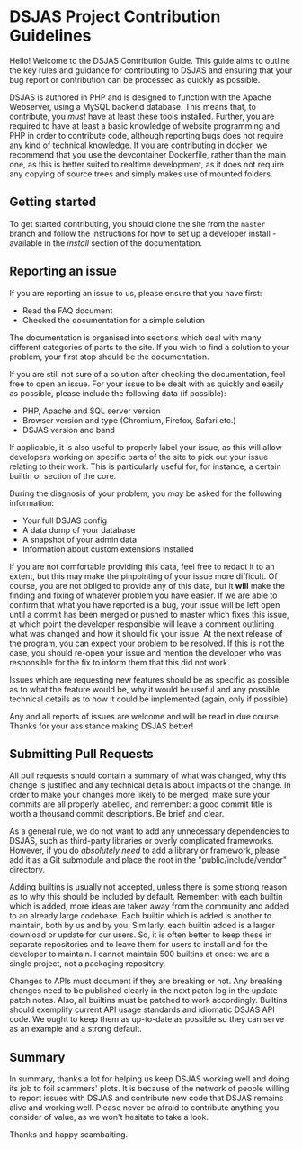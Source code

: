 # DSJAS Project Contribution Guidelines

Hello! Welcome to the DSJAS Contribution Guide. This guide aims to outline the key rules and guidance for contributing to DSJAS and ensuring that your bug report or contribution can be processed as quickly as possible.

DSJAS is authored in PHP and is designed to function with the Apache Webserver, using a MySQL backend database. This means that, to contribute, you *must* have at least these tools installed. Further, you are required to have at least a basic knowledge of website programming and PHP in order to contribute code, although reporting bugs does not require any kind of technical knowledge. If you are contributing in docker, we recommend that you use the devcontainer Dockerfile, rather than the main one, as this is better suited to realtime development, as it does not require any copying of source trees and simply makes use of mounted folders.

## Getting started

To get started contributing, you should clone the site from the ``master`` branch and follow the instructions for how to set up a developer install - available in the *install* section of the documentation.

## Reporting an issue

If you are reporting an issue to us, please ensure that you have first:

* Read the FAQ document
* Checked the documentation for a simple solution

The documentation is organised into sections which deal with many different categories of parts to the site. If you wish to find a solution to your problem, your first stop should be the documentation.

If you are still not sure of a solution after checking the documentation, feel free to open an issue. For your issue to be dealt with as quickly and easily as possible, please include the following data (if possible):

* PHP, Apache and SQL server version
* Browser version and type (Chromium, Firefox, Safari etc.)
* DSJAS version and band

If applicable, it is also useful to properly label your issue, as this will allow developers working on specific parts of the site to pick out your issue relating to their work. This is particularly useful for, for instance, a certain builtin or section of the core.

During the diagnosis of your problem, you *may* be asked for the following information:

* Your full DSJAS config
* A data dump of your database
* A snapshot of your admin data
* Information about custom extensions installed

If you are not comfortable providing this data, feel free to redact it to an extent, but this may make the pinpointing of your issue more difficult. Of course, you are not obliged to provide any of this data, but it **will** make the finding and fixing of whatever problem you have easier. If we are able to confirm that what you have reported is a bug, your issue will be left open until a commit has been merged or pushed to master which fixes this issue, at which point the developer responsible will leave a comment outlining what was changed and how it should fix your issue. At the next release of the program, you can expect your problem to be resolved. If this is not the case, you should re-open your issue and mention the developer who was responsible for the fix to inform them that this did not work.

Issues which are requesting new features should be as specific as possible as to what the feature would be, why it would be useful and any possible technical details as to how it could be implemented (again, only if possible).

Any and all reports of issues are welcome and will be read in due course. Thanks for your assistance making DSJAS better!

## Submitting Pull Requests

All pull requests should contain a summary of what was changed, why this change is justified and any technical details about impacts of the change. In order to make your changes more likely to be merged, make sure your commits are all properly labelled, and remember: a good commit title is worth a thousand commit descriptions. Be brief and clear.

As a general rule, we do not want to add any unnecessary dependencies to DSJAS, such as third-party libraries or overly complicated frameworks. However, if you do *absolutely need* to add a library or framework, please add it as a Git submodule and place the root in the "public/include/vendor" directory.

Adding builtins is usually not accepted, unless there is some strong reason as to why this should be included by default. Remember: with each builtin which is added, more ideas are taken away from the community and added to an already large codebase. Each builtin which is added is another to maintain, both by us and by you. Similarly, each builtin added is a larger download or update for our users. So, it is often better to keep these in separate repositories and to leave them for users to install and for the developer to maintain. I cannot maintain 500 builtins at once: we are a single project, not a packaging repository.

Changes to APIs must document if they are breaking or not. Any breaking changes need to be published clearly in the next patch log in the update patch notes. Also, all builtins must be patched to work accordingly. Builtins should exemplify current API usage standards and idiomatic DSJAS API code. We ought to keep them as up-to-date as possible so they can serve as an example and a strong default.

## Summary

In summary, thanks a lot for helping us keep DSJAS working well and doing its job to foil scammers' plots. It is because of the network of people willing to report issues with DSJAS and contribute new code that DSJAS remains alive and working well. Please never be afraid to contribute anything you consider of value, as we won't hesitate to take a look.

Thanks and happy scambaiting.
